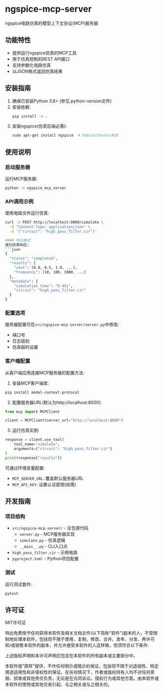 # ngspice-mcp-server

ngspice电路仿真的模型上下文协议(MCP)服务器

## 功能特性

- 提供运行ngspice仿真的MCP工具
- 用于仿真控制的REST API接口
- 支持参数化电路仿真
- 以JSON格式返回仿真结果

## 安装指南

1. 确保已安装Python 3.8+ (参见.python-version文件)
2. 安装依赖:
   ```bash
   pip install -e .
   ```
3. 安装ngspice(仿真后端必需):
   ```bash
   sudo apt-get install ngspice  # Debian/Ubuntu系统
   ```

## 使用说明

### 启动服务器

运行MCP服务器:
```bash
python -m ngspice_mcp_server
```

### API调用示例

使用电路文件运行仿真:
```bash
curl -X POST http://localhost:8000/simulate \
  -H "Content-Type: application/json" \
  -d '{"circuit": "high_pass_filter.cir"}'

#### 响应格式
成功仿真响应:
```json
{
  "status": "completed",
  "results": {
    "vout": [0.0, 0.5, 1.0, ...],
    "frequency": [10, 100, 1000, ...]
  },
  "metadata": {
    "simulation_time": "0.45s",
    "circuit": "high_pass_filter.cir"
  }
}
```

### 配置选项

服务器配置可在`src/ngspice-mcp-server/server.py`中修改:
- 端口号
- 日志级别
- 仿真超时设置

### 客户端配置

从客户端应用连接MCP服务器的配置方法:

1. 安装MCP客户端库:
```bash
pip install model-context-protocol
```

2. 配置服务器URL(默认为http://localhost:8000):
```python
from mcp import MCPClient

client = MCPClient(server_url="http://localhost:8000")
```

3. 运行仿真实例:
```python
response = client.use_tool(
    tool_name="simulate",
    arguments={"circuit": "high_pass_filter.cir"}
)
print(response["results"])
```

可通过环境变量配置:
- `MCP_SERVER_URL`: 覆盖默认服务器URL
- `MCP_API_KEY`: 设置认证密钥(如需)

## 开发指南

### 项目结构

- `src/ngspice-mcp-server/` - 主包源代码
  - `server.py` - MCP服务器实现
  - `simulate.py` - 仿真逻辑
  - `__main__.py` - CLI入口点
- `high_pass_filter.cir` - 示例电路
- `pyproject.toml` - Python项目配置

### 测试

运行测试套件:
```bash
pytest
```

## 许可证

MIT许可证

特此免费授予任何获得本软件及相关文档文件(以下简称"软件")副本的人，不受限制地处理本软件，包括但不限于使用、复制、修改、合并、发布、分发、再许可和/或销售本软件的副本，并允许接受本软件的人这样做，但须符合以下条件:

上述版权声明和本许可声明应包含在本软件的所有副本或主要部分中。

本软件按"原样"提供，不作任何明示或暗示的保证，包括但不限于对适销性、特定用途适用性和非侵权性的保证。在任何情况下，作者或版权持有人均不对任何索赔、损害或其他责任负责，无论是在合同诉讼、侵权行为或其他方面，由本软件或本软件的使用或其他交易引起、与之相关或与之相关的。
